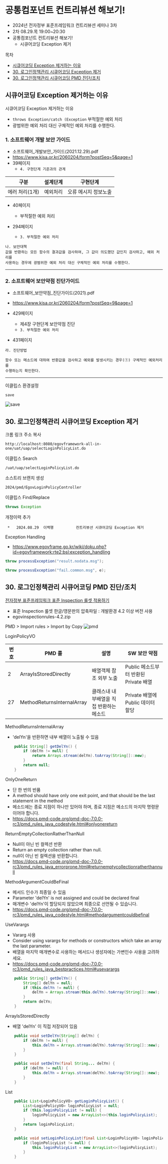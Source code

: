 # 공통컴포넌트 컨트리뷰션 해보기!

- 2024년 전자정부 표준프레임워크 컨트리뷰션 세미나 3차
- 2차 08.29.목 19:00~20:30
- 공통컴포넌트 컨트리뷰션 해보기!
  - 시큐어코딩 Exception 제거

목차
- [시큐어코딩 Exception 제거하는 이유](#시큐어코딩-exception-제거하는-이유)
- [30. 로그인정책관리 시큐어코딩 Exception 제거](#30-로그인정책관리-시큐어코딩-exception-제거)
- [30. 로그인정책관리 시큐어코딩 PMD 진단/조치](#30-로그인정책관리-시큐어코딩-pmd-진단조치)

## 시큐어코딩 Exception 제거하는 이유

시큐어코딩 Exception 제거하는 이유
- `throws Exception/catch (Exception` 부적절한 예외 처리
- 광범위한 예외 처리 대신 구체적인 예외 처리를 수행한다.

### 1. 소프트웨어 개발 보안 가이드
- 소프트웨어_개발보안_가이드(2021.12.29).pdf
- https://www.kisa.or.kr/2060204/form?postSeq=5&page=1
- 39페이지
  - `4. 구현단계 기준과의 관계`

구분|설계단계|구현단계
-|-|-
에러 처리(1개)|예외처리|오류 메시지 정보노출

- 40페이지
  - 부적절한 예외 처리

- 294페이지
  - `3. 부적절한 예외 처리`

```
나. 보안대책
값을 반환하는 모든 함수의 결과값을 검사하여, 그 값이 의도했던 값인지 검사하고, 예외 처리를
사용하는 경우에 광범위한 예외 처리 대신 구체적인 예외 처리를 수행한다.
```

---

### 2. 소프트웨어 보안약점 진단가이드
- 소프트웨어_보안약점_진단가이드(2021).pdf
- https://www.kisa.or.kr/2060204/form?postSeq=9&page=1

- 429페이지
  - 제4장 구현단계 보안약점 진단
  - `3. 부적절한 예외 처리`

- 431페이지

```
라. 진단방법

함수 또는 메소드에 대하여 반환값을 검사하고 예외를 발생시키는 경우(①) 구체적인 예외처리를
수행하는지 확인한다.
```
---

이클립스 환경설정
```
save
```
![save](save.png)

## 30. 로그인정책관리 시큐어코딩 Exception 제거

크롬 링크 주소 복사
```
http://localhost:8080/egovframework-all-in-one/uat/uap/selectLoginPolicyList.do
```

이클립스 Search
```
/uat/uap/selectLoginPolicyList.do
```

소스트리 브랜치 생성
```
2024/pmd/EgovLoginPolicyController
```

이클립스 Find/Replace
```java
throws Exception
```

개정이력 추가
```
 *   2024.08.29  이백행          컨트리뷰션 시큐어코딩 Exception 제거
```

Exception Handling
- https://www.egovframe.go.kr/wiki/doku.php?id=egovframework:rte2:bsl:exception_handling

```java
throw processException("result.nodata.msg"); 
```

```java
throw processException("fail.common.msg", e); 
```

## 30. 로그인정책관리 시큐어코딩 PMD 진단/조치

[전자정부 표준프레임워크 표준 Inspection 룰셋 적용하기](https://www.egovframe.go.kr/wiki/doku.php?id=egovframework:dev4.2:imp:inspection#%EC%A0%84%EC%9E%90%EC%A0%95%EB%B6%80_%ED%91%9C%EC%A4%80%ED%94%84%EB%A0%88%EC%9E%84%EC%9B%8C%ED%81%AC_%ED%91%9C%EC%A4%80_inspection_%EB%A3%B0%EC%85%8B_%EC%A0%81%EC%9A%A9%ED%95%98%EA%B8%B0)
- 표준 Inspection 룰셋 한글/영문판의 압축파일 : 개발환경 4.2 이상 버전 사용
- egovinspectionrules-4.2.zip

PMD > Import rules > Import by Copy
![pmd](pmd.PNG)

LoginPolicyVO

번호|PMD 룰|설명|SW 보안 약점
-|-|-|-
2|ArrayIsStoredDirectly|배열객체 참조 외부 노출|Public 메소드부터 반환된 Private 배열
27|MethodReturnsInternalArray|클래스내 내부배열을 직접 반환하는 메소드|Private 배열에 Public 데이터 할당

MethodReturnsInternalArray
- 'delYn'을 반환하면 내부 배열이 노출될 수 있음
```java
	public String[] getDelYn() {
		if (delYn != null) {
			return Arrays.stream(delYn).toArray(String[]::new);
		}
		return null;
	}
```

OnlyOneReturn
- 단 한 번의 반품
- A method should have only one exit point, and that should be the last statement in the method
- 메소드에는 종료 지점이 하나만 있어야 하며, 종료 지점은 메소드의 마지막 명령문이어야 합니다.
- https://docs.pmd-code.org/pmd-doc-7.0.0-rc3/pmd_rules_java_codestyle.html#onlyonereturn

ReturnEmptyCollectionRatherThanNull
- Null이 아닌 빈 컬렉션 반환
- Return an empty collection rather than null.
- null이 아닌 빈 컬렉션을 반환합니다.
- https://docs.pmd-code.org/pmd-doc-7.0.0-rc3/pmd_rules_java_errorprone.html#returnemptycollectionratherthannull

MethodArgumentCouldBeFinal
- 메서드 인수가 최종일 수 있음
- Parameter 'delYn' is not assigned and could be declared final
- 매개변수 'delYn'이 할당되지 않았으며 최종으로 선언될 수 있습니다.
- https://docs.pmd-code.org/pmd-doc-7.0.0-rc3/pmd_rules_java_codestyle.html#methodargumentcouldbefinal

UseVarargs
- Vararg 사용
- Consider using varargs for methods or constructors which take an array the last parameter.
- 배열을 마지막 매개변수로 사용하는 메서드나 생성자에는 가변인수 사용을 고려하세요.
- https://docs.pmd-code.org/pmd-doc-7.0.0-rc3/pmd_rules_java_bestpractices.html#usevarargs

```java
	public String[] getDelYn() {
		String[] delYn = null;
		if (this.delYn != null) {
			delYn = Arrays.stream(this.delYn).toArray(String[]::new);
		}
		return delYn;
	}
```

ArrayIsStoredDirectly
- 배열 'delYn' 이 직접 저장되어 있음
```java
	public void setDelYn(String[] delYn) {
		if (delYn != null) {
			this.delYn = Arrays.stream(delYn).toArray(String[]::new);
		}
	}
```

```java
	public void setDelYn(final String... delYn) {
		if (delYn != null) {
			this.delYn = Arrays.stream(delYn).toArray(String[]::new);
		}
	}
```

List

```java
	public List<LoginPolicyVO> getLoginPolicyList() {
		List<LoginPolicyVO> loginPolicyList = null;
		if (this.loginPolicyList != null) {
			loginPolicyList = new ArrayList<>(this.loginPolicyList);
		}
		return loginPolicyList;
	}
```

```java
	public void setLoginPolicyList(final List<LoginPolicyVO> loginPolicyList) {
		if (loginPolicyList != null) {
			this.loginPolicyList = new ArrayList<>(loginPolicyList);
		}
	}
```
